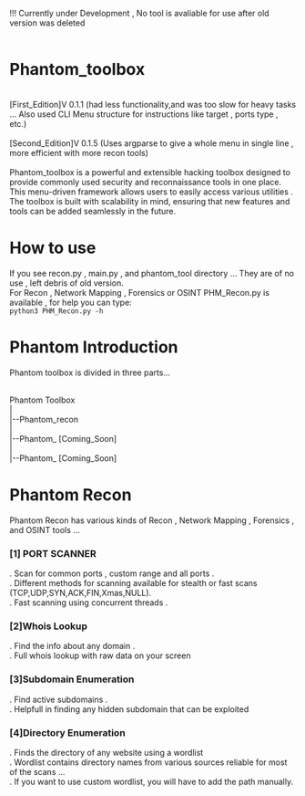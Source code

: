!!! Currently under Development , No tool is avaliable for use after old version was deleted<br/><br/>

# Phantom_toolbox
<br/>
[First_Edition]V 0.1.1 (had less functionality,and was too slow for heavy tasks ... Also used CLI Menu structure for instructions like target , ports type , etc.)
<br/><br/>
[Second_Edition]V 0.1.5 (Uses argparse to give a whole menu in single line , more efficient with more recon tools)
<br/><br/>
Phantom_toolbox is a powerful and extensible hacking toolbox designed to provide commonly used security and reconnaissance tools in one place. This menu-driven framework allows users to easily access various utilities . The toolbox is built with scalability in mind, ensuring that new features and tools can be added seamlessly in the future. 

# How to use
If you see recon.py , main.py , and phantom_tool directory ... They are of no use , left debris of old version.<br/>
For Recon , Network Mapping , Forensics or OSINT PHM_Recon.py is available , for help you can type:<br/>
`python3 PHM_Recon.py -h`

# Phantom Introduction

Phantom toolbox is divided in three parts...<br/><br/>

Phantom Toolbox<br/>
  |<br/>
  |--Phantom_recon<br/>
  |<br/>
  |--Phantom_ [Coming_Soon]<br/>
  |<br/>
  |--Phantom_ [Coming_Soon]<br/>



# Phantom Recon

Phantom Recon has various kinds of Recon , Network Mapping , Forensics , and OSINT tools ...

### [1] PORT SCANNER
 . Scan for common ports , custom range and all ports .<br/>
 . Different methods for scanning available for stealth or fast scans (TCP,UDP,SYN,ACK,FIN,Xmas,NULL).<br/>
 . Fast scanning using concurrent threads .<br/>

 ### [2]Whois Lookup
  . Find the info about any domain .<br/>
  . Full whois lookup with raw data on your screen<br/>

### [3]Subdomain Enumeration
 . Find active subdomains .<br/>
 . Helpfull in finding any hidden subdomain that can be exploited<br/>

### [4]Directory Enumeration
 . Finds the directory of any website using a wordlist<br/>
 . Wordlist contains directory names from various sources reliable for most of the scans ... <br/>
 . If you want to use custom wordlist, you will have to add the path manually.<br/>

